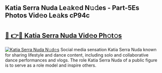 ## Katia Serra Nuda Le𝚊k𝚎d N𝚞𝚍es - Part-5Es Photos Vid𝚎o Le𝚊ks cP94c

# <h2><a href="http://fbbzwsq.evod.top/?m=Katia+Serra+Nuda">🔗 👉🔴 Katia Serra Nuda Vid𝚎o Ph𝚘t𝚘s</a></h2>

[![Katia Serra Nuda N𝚞d𝚎s](https://i.imgur.com/8V9OHl7.gif)](http://fbbzwsq.evod.top/?m=Katia+Serra+Nuda)
Social media sensation Katia Serra Nuda known for sharing lifestyle and dance content, including solo and collaborative dance performances and vlogs. The role Katia Serra Nuda of a public figure is to serve as a role model and inspire others. 
